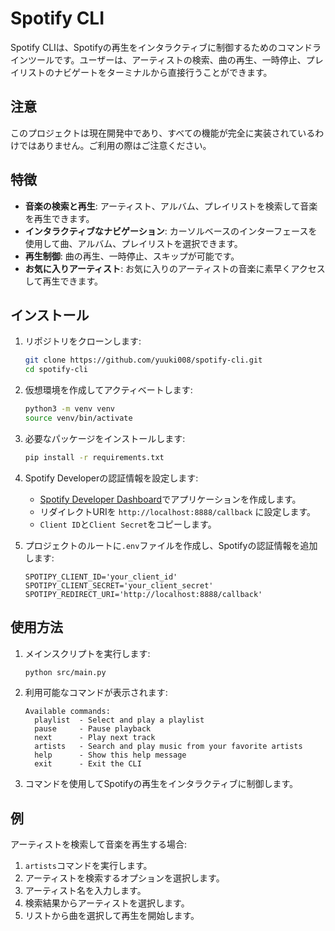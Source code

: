 # Spotify CLI

Spotify CLIは、Spotifyの再生をインタラクティブに制御するためのコマンドラインツールです。ユーザーは、アーティストの検索、曲の再生、一時停止、プレイリストのナビゲートをターミナルから直接行うことができます。

## 注意
このプロジェクトは現在開発中であり、すべての機能が完全に実装されているわけではありません。ご利用の際はご注意ください。

## 特徴

- **音楽の検索と再生**: アーティスト、アルバム、プレイリストを検索して音楽を再生できます。
- **インタラクティブなナビゲーション**: カーソルベースのインターフェースを使用して曲、アルバム、プレイリストを選択できます。
- **再生制御**: 曲の再生、一時停止、スキップが可能です。
- **お気に入りアーティスト**: お気に入りのアーティストの音楽に素早くアクセスして再生できます。

## インストール

1. リポジトリをクローンします:
   ```bash
   git clone https://github.com/yuuki008/spotify-cli.git
   cd spotify-cli
   ```

2. 仮想環境を作成してアクティベートします:
   ```bash
   python3 -m venv venv
   source venv/bin/activate
   ```

3. 必要なパッケージをインストールします:
   ```bash
   pip install -r requirements.txt
   ```

4. Spotify Developerの認証情報を設定します:
   - [Spotify Developer Dashboard](https://developer.spotify.com/dashboard/applications)でアプリケーションを作成します。
   - リダイレクトURIを `http://localhost:8888/callback` に設定します。
   - `Client ID`と`Client Secret`をコピーします。

5. プロジェクトのルートに`.env`ファイルを作成し、Spotifyの認証情報を追加します:
   ```env
   SPOTIPY_CLIENT_ID='your_client_id'
   SPOTIPY_CLIENT_SECRET='your_client_secret'
   SPOTIPY_REDIRECT_URI='http://localhost:8888/callback'
   ```

## 使用方法

1. メインスクリプトを実行します:
   ```bash
   python src/main.py
   ```

2. 利用可能なコマンドが表示されます:
   ```plaintext
   Available commands:
     playlist  - Select and play a playlist
     pause     - Pause playback
     next      - Play next track
     artists   - Search and play music from your favorite artists
     help      - Show this help message
     exit      - Exit the CLI
   ```

3. コマンドを使用してSpotifyの再生をインタラクティブに制御します。

## 例

アーティストを検索して音楽を再生する場合:
1. `artists`コマンドを実行します。
2. アーティストを検索するオプションを選択します。
3. アーティスト名を入力します。
4. 検索結果からアーティストを選択します。
5. リストから曲を選択して再生を開始します。


